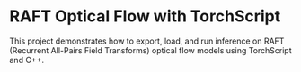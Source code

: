 
# RAFT Optical Flow with TorchScript

This project demonstrates how to export, load, and run inference on RAFT (Recurrent All-Pairs Field Transforms) optical flow models using TorchScript and C++.

